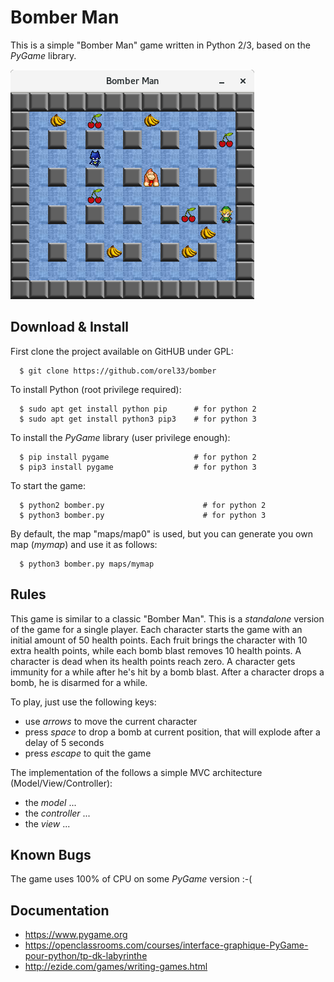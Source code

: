 # Bomber Man #

This is a simple "Bomber Man" game written in Python 2/3, based on the *PyGame* library.

![Bomber Man Snapshot](snap0.png?raw=true "snapshot")


## Download & Install ##

First clone the project available on GitHUB under GPL:

```
  $ git clone https://github.com/orel33/bomber
```

To install Python (root privilege required):

```
  $ sudo apt get install python pip      # for python 2
  $ sudo apt get install python3 pip3    # for python 3
```

To install the *PyGame* library (user privilege enough):

```
  $ pip install pygame                   # for python 2
  $ pip3 install pygame                  # for python 3
```

To start the game:

```
  $ python2 bomber.py                      # for python 2
  $ python3 bomber.py                      # for python 3
```

By default, the map "maps/map0" is used, but you can generate you own map (*mymap*) and use it as follows:

```
  $ python3 bomber.py maps/mymap
```

## Rules ##

This game is similar to a classic "Bomber Man". This is a *standalone* version of the game for a single player. Each character starts the game with an initial amount of 50 health points. Each fruit brings the character with 10 extra health points, while each bomb blast removes 10 health points. A character is dead when its health points reach zero. A character gets immunity for a while after he's hit by a bomb blast. After a character drops a bomb, he is disarmed for a while.

To play, just use the following keys:
  * use *arrows* to move the current character
  * press *space* to drop a bomb at current position, that will explode after a delay of 5 seconds
  * press *escape* to quit the game

The implementation of the follows a simple MVC architecture (Model/View/Controller):
  * the *model* ...
  * the *controller* ...
  * the *view* ...

## Known Bugs ##

The game uses 100% of CPU on some *PyGame* version :-(

## Documentation ##

  * https://www.pygame.org
  * https://openclassrooms.com/courses/interface-graphique-PyGame-pour-python/tp-dk-labyrinthe
  * http://ezide.com/games/writing-games.html
